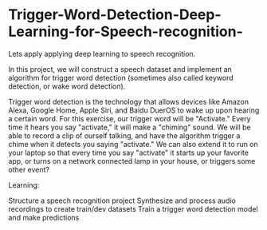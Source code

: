 # Trigger-Word-Detection-Deep-Learning-for-Speech-recognition-

Lets apply applying deep learning to speech recognition.

In this project, we will construct a speech dataset and implement an algorithm for trigger word detection (sometimes also called keyword detection, or wake word detection).

Trigger word detection is the technology that allows devices like Amazon Alexa, Google Home, Apple Siri, and Baidu DuerOS to wake up upon hearing a certain word.
For this exercise, our trigger word will be "Activate." Every time it hears you say "activate," it will make a "chiming" sound.
We will be able to record a clip of ourself talking, and have the algorithm trigger a chime when it detects you saying "activate."
We can also extend it to run on your laptop so that every time you say "activate" it starts up your favorite app, or turns on a network connected lamp in your house, or triggers some other event?


Learning:

Structure a speech recognition project
Synthesize and process audio recordings to create train/dev datasets
Train a trigger word detection model and make predictions
